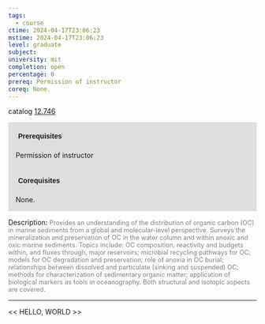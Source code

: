 ```yaml
---
tags:
  - course
ctime: 2024-04-17T23:06:23
mstime: 2024-04-17T23:06:23
level: graduate
subject: 
university: mit
completion: open
percentage: 0
prereq: Permission of instructor
coreq: None.
---
```


catalog [12.746](http://student.mit.edu/catalog/m12c.html#12.746)

<span style="display: block; padding: 15px; background-color: rgb(100, 100, 100, 0.2);"><font id="m_prereq835_0" style="display: block; font-family: Arial, sans-serif; font-weight: bold; padding: 5px">Prerequisites</font><br><span id="prereq835_0">Permission of instructor</span></span>
<span style="display: block; padding: 15px; background-color: rgb(100, 100, 100, 0.2);"><font id="m_coreq835_0" style="display: block; font-family: Arial, sans-serif; font-weight: bold; padding: 5px">Corequisites</font><br><span id="coreq835_0">None.</span></span>

<font style="">Description:</font>
<font style="color: grey; font-size: 0.8rem;">Provides an understanding of the distribution of organic carbon (OC) in marine sediments from a global and molecular-level perspective. Surveys the mineralization and preservation of OC in the water column and within anoxic and oxic marine sediments. Topics include: OC composition, reactivity and budgets within, and fluxes through, major reservoirs; microbial recycling pathways for OC; models for OC degradation and preservation; role of anoxia in OC burial; relationships between dissolved and particulate (sinking and suspended) OC; methods for characterization of sedimentary organic matter; application of biological markers as tools in oceanography. Both structural and isotopic aspects are covered.</font>



---

<< HELLO, WORLD >>
